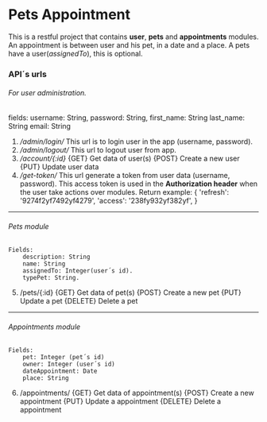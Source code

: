 # Pets Appointment
This is a restful project that contains **user**, **pets** and **appointments** modules.
An appointment is between user and his pet, in a date and a place.
A pets have a user(*assignedTo*), this is optional.

### API´s urls
###### For user administration.
fields:
	username: String,
	password: String,
	first_name: String
	last_name: String
	email: String
1. */admin/login/*
 	This url is to login user in the app (username, password).
2. */admin/logout/*
    This url to logout user from app.
3. */account/{:id}*
  	{GET} Get data of user(s)
 	{POST} Create a new user
  	{PUT} Update user data
4. */get-token/*
  	This url generate a token from user data (username, password). This access token is 		used in the **Authorization header** when the user take actions over modules. 
 	Return example:
 		{
			'refresh': '9274f2yf7492yf4279',
			'access': '238fy932yf382yf',
		}

------------
###### Pets module
	Fields:
		description: String
		name: String
		assignedTo: Integer(user´s id).
		typePet: String.
5. /pets/{:id}
	{GET} Get data of pet(s)
 	{POST} Create a new pet
  	{PUT} Update a pet
	{DELETE} Delete a pet


------------
###### Appointments module
    Fields:
    	pet: Integer (pet´s id)
    	owner: Integer (user´s id)
    	dateAppointment: Date
    	place: String
6. /appointments/
	{GET} Get data of appointment(s)
 	{POST} Create a new appointment
  	{PUT} Update a appointment
	{DELETE} Delete a appointment
